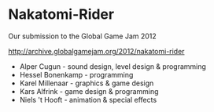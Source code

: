 # Nakatomi-Rider

Our submission to the Global Game Jam 2012

http://archive.globalgamejam.org/2012/nakatomi-rider

- Alper Cugun - sound design, level design & programming
- Hessel Bonenkamp - programming
- Karel Millenaar - graphics & game design
- Kars Alfrink - game design & programming
- Niels 't Hooft - animation & special effects
